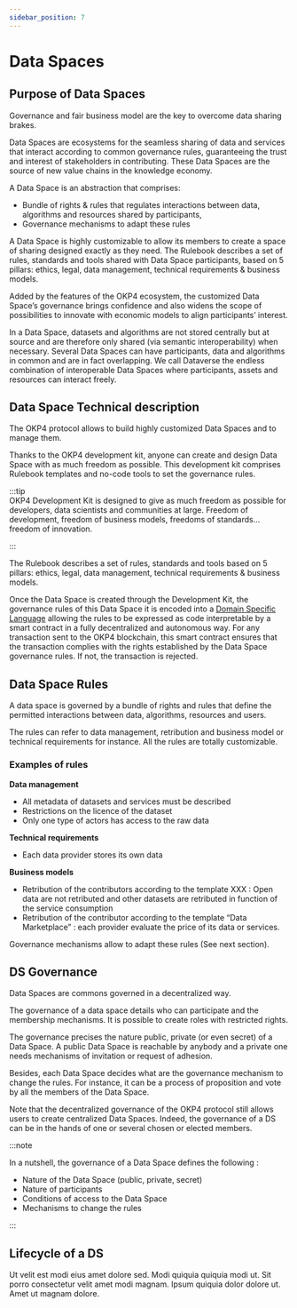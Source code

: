 ```yaml
---
sidebar_position: 7
---
```


# Data Spaces

## Purpose of Data Spaces

Governance and fair business model are the key to overcome data sharing brakes.

Data Spaces are ecosystems for the seamless sharing of data and services that interact according to common governance rules, guaranteeing the trust and interest of stakeholders in contributing. These Data Spaces are the source of new value chains in the knowledge economy.

A Data Space is an abstraction that comprises:

- Bundle of rights & rules that regulates interactions between data, algorithms and resources shared by participants,
- Governance mechanisms to adapt these rules

A Data Space is highly customizable to allow its members to create a space of sharing designed exactly as they need. The Rulebook describes a set of rules, standards and tools shared with Data Space participants, based on 5 pillars: ethics, legal, data management, technical requirements & business models.

Added by the features of the OKP4 ecosystem, the customized Data Space’s governance brings confidence and also widens the scope of possibilities to innovate with economic models to align participants’ interest.  

In a Data Space, datasets and algorithms are not stored centrally but at source and are therefore only shared (via semantic interoperability) when necessary. Several Data Spaces can have participants, data and algorithms in common and are in fact overlapping. We call Dataverse the endless combination of interoperable Data Spaces where participants, assets and resources can interact freely.

## Data Space Technical description

The OKP4 protocol allows to build highly customized Data Spaces and to manage them.

Thanks to the OKP4 development kit, anyone can create and design Data Space with as much freedom as possible. This development kit comprises Rulebook templates and no-code tools to set the governance rules.

:::tip  
OKP4 Development Kit is designed to give as much freedom as possible for developers, data scientists and communities at large. Freedom of development, freedom of business models, freedoms of standards... freedom of innovation.

:::

The Rulebook describes a set of rules, standards and tools based on 5 pillars: ethics, legal, data management, technical requirements & business models.

Once the Data Space is created through the Development Kit, the governance rules of this Data Space it is encoded into a [Domain Specific Language](https://en.wikipedia.org/wiki/Domain-specific_language) allowing the rules to be expressed as code interpretable by a smart contract in a fully decentralized and autonomous way. For any transaction sent to the OKP4 blockchain, this smart contract ensures that the transaction complies with the rights established by the Data Space governance rules. If not, the transaction is rejected.

## Data Space Rules

A data space is governed by a bundle of rights and rules that define the permitted interactions between data, algorithms, resources and users.

The rules can refer to data management, retribution and business model or technical requirements for instance. All the rules are totally customizable.

### Examples of rules

**Data management**

- All metadata of datasets and services must be described
- Restrictions on the licence of the dataset
- Only one type of actors has access to the raw data

**Technical requirements**

- Each data provider stores its own data

**Business models**

- Retribution of the contributors according to the template XXX : Open data are not retributed and other datasets are retributed in function of the service consumption
- Retribution of the contributor according to the template “Data Marketplace” : each provider evaluate the price of its data or services.

Governance mechanisms allow to adapt these rules (See next section).

## DS Governance

Data Spaces are commons governed in a decentralized way.

The governance of a data space details who can participate and the membership mechanisms.
It is possible to create roles with restricted rights.  

The governance precises the nature public, private (or even secret) of a Data Space. A public Data Space is reachable by anybody and a private one needs mechanisms of invitation or request of adhesion.

Besides, each Data Space decides what are the governance mechanism to change the rules. For instance, it can be a process of proposition and vote by all the members of the Data Space.

Note that the decentralized governance of the OKP4 protocol still allows users to create centralized Data Spaces. Indeed, the governance of a DS can be in the hands of one or several chosen or elected members.

:::note

In a nutshell, the governance of a Data Space defines the following :

-	Nature of the Data Space (public, private, secret)
-	Nature of participants
-	Conditions of access to the Data Space
-	Mechanisms to change the rules

:::

## Lifecycle of a DS

Ut velit est modi eius amet dolore sed. Modi quiquia quiquia modi ut. Sit porro consectetur velit amet modi magnam. Ipsum quiquia dolor dolore ut. Amet ut magnam dolore.
